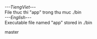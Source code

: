 *---TiengViet---*  
File thuc thi "app" trong thu muc ./bin  
*---English---*  
Executable file named "app" stored in ./bin  

master
